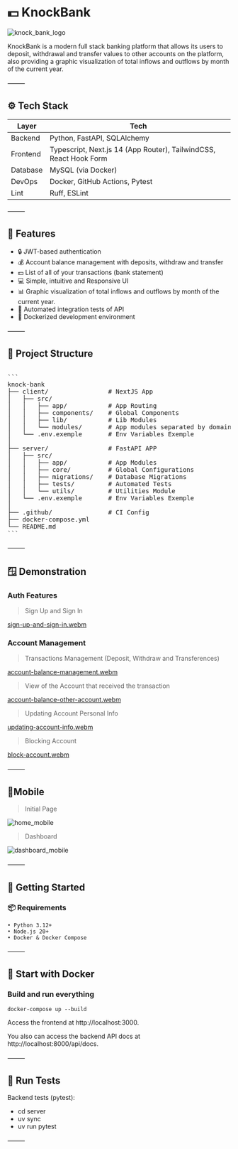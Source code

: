 # 💵 KnockBank

![knock_bank_logo](.github/assets/knock_bank_logo.svg)

KnockBank is a modern full stack banking platform that allows its users to deposit, withdrawal and transfer values to other accounts on the platform, also providing a graphic visualization of total inflows and outflows by month of the current year.

⸻

## ⚙️ Tech Stack

| Layer      | Tech                              |
|------------|-----------------------------------|
| Backend    | Python, FastAPI, SQLAlchemy        |
| Frontend   | Typescript, Next.js 14 (App Router), TailwindCSS, React Hook Form |
| Database   | MySQL (via Docker)   |
| DevOps  | Docker, GitHub Actions, Pytest |
| Lint  | Ruff, ESLint |

⸻

## 🚀 Features
- 🔒 JWT-based authentication
- 💰 Account balance management with deposits, withdraw and transfer
- 💵 List of all of your transactions (bank statement)
- 💻 Simple, intuitive and Responsive UI 
- 📊 Graphic visualization of total inflows and outflows by month of the current year.
- 🧪 Automated integration tests of API 
- 🐳 Dockerized development environment

⸻

## 📂 Project Structure

<pre>

```
knock-bank
├── client/                # NextJS App
│   ├── src/           
│   │   ├── app/           # App Routing
│   │   ├── components/    # Global Components
│   │   ├── lib/           # Lib Modules
│   │   └── modules/       # App modules separated by domain
│   └── .env.exemple       # Env Variables Exemple
│
├── server/                # FastAPI APP
│   ├── src/           
│   │   ├── app/           # App Modules
│   │   ├── core/          # Global Configurations
│   │   ├── migrations/    # Database Migrations
│   │   ├── tests/         # Automated Tests
│   │   └── utils/         # Utilities Module
│   └── .env.exemple       # Env Variables Exemple
│
├── .github/               # CI Config
├── docker-compose.yml			
└── README.md
```
</pre>

⸻

## 🪟 Demonstration

### Auth Features

> Sign Up and Sign In

[sign-up-and-sign-in.webm](https://github.com/user-attachments/assets/7429cb94-42ad-4f2d-bc50-fcf613a0bc06)

### Account Management

> Transactions Management (Deposit, Withdraw and Transferences)

[account-balance-management.webm](https://github.com/user-attachments/assets/e49672c0-7ae9-4d8e-ac30-af2b313dcda9)

> View of the Account that received the transaction

[account-balance-other-account.webm](https://github.com/user-attachments/assets/a1282d9e-901c-4f2f-b094-47e894bfe194)

> Updating Account Personal Info

[updating-account-info.webm](https://github.com/user-attachments/assets/b4bbdbd3-e787-4882-b4f7-5cdac5609154)

> Blocking Account

[block-account.webm](https://github.com/user-attachments/assets/39a0b07a-1e99-449e-88e7-cf238a81431a)

⸻

## 📱Mobile

> Initial Page 

![home_mobile](.github/assets/home_mobile.png)

> Dashboard

![dashboard_mobile](.github/assets/dashboard_mobile.png)

⸻

## 🚀 Getting Started

### 📦 Requirements
	• Python 3.12+
	• Node.js 20+
	• Docker & Docker Compose

⸻

## 🐳 Start with Docker

### Build and run everything

`docker-compose up --build`

Access the frontend at http://localhost:3000.

You also can access the backend API docs at http://localhost:8000/api/docs.

⸻

## 🧪 Run Tests

Backend tests (pytest):

- cd server
- uv sync
- uv run pytest

⸻

<!--

## 🧹 Pre-commit Hooks

### One-time setup
pre-commit install

### Run all hooks manually
pre-commit run --all-files

That’s looking super clean and professional, Leo! 🔥 Here’s the final section you can append to your README.md:

⸻

## 🧭 Next Steps
Check out the [Project board]() to see what’s coming next!
We’re actively working on new features like:
- User profile pages
- OAuth login
- Admin dashboard
- Genre-based book filters
- More AI enhancements

Stay tuned and feel free to contribute! -->
